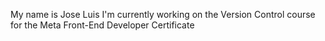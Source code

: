 My name is Jose Luis
I'm currently working on the Version Control course for the Meta Front-End Developer Certificate